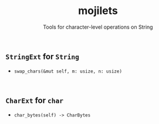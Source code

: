 <h1 align="center">mojilets</h1>
<p align="center">Tools for character-level operations on String</p>

<br/>

## `StringExt` for `String`
- `swap_chars(&mut self, m: usize, n: usize)`

<br/>

## `CharExt` for `char`
- `char_bytes(self) -> CharBytes`
